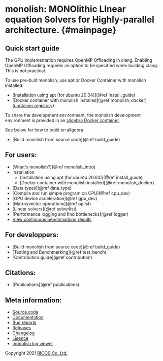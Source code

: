 # monolish: MONOlithic LInear equation Solvers for Highly-parallel architecture. {#mainpage}

## Quick start guide
The GPU implementation requires OpenMP Offloading in clang. Enabling OpenMP Offloading requires an option to be specified when building clang. This is not practical.

To use pre-built monolish, use apt or Docker Container with monolish installed.
- [Installation using apt (for ubuntu 20.04)](@ref install_guide)
- [Docker container with monolish installed](@ref monolish_docker) ([container registory](https://github.com/orgs/ricosjp/packages?repo_name=monolish))

To share the development environment, the monolish development environment is provided in an [allgebra Docker container](https://github.com/ricosjp/allgebra).

See below for how to build on allgebra.
- [Build monolish from source code](@ref build_guide)

## For users:
- [What's monolish?](@ref monolish_intro)
- Installation
  - [Installation using apt (for ubuntu 20.04)](@ref install_guide)
  - [Docker container with monolish installed](@ref monolish_docker)
- [Data types](@ref data_type)
- [Compile and run simple program on CPU](@ref cpu_dev)
- [GPU device acceleration](@ref gpu_dev)
- [Matrix/vector operations](@ref oplist)
- [Linear solvers](@ref solverlist)
- [Performance logging and find bottlenecks](@ref logger)
- [View continuous benchmarking results](https://ricosjp.github.io/monolish_benchmark_result/)

## For developpers:
- [Build monolish from source code](@ref build_guide)
- [Testing and Benchmarking](@ref test_bench)
- [Contribution guide](@ref contribution) 

## Citations:
- [Publications](@ref publications)

## Meta information:
- [Source code](https://github.com/ricosjp/monolish/)
- [Documentation](https://ricosjp.github.io/monolish/)
- [Bug reports](https://github.com/ricosjp/monolish/issues)
- [Releases](https://github.com/ricosjp/monolish/releases)
- [Changelog](https://github.com/ricosjp/monolish/blob/master/CHANGELOG.md)
- [Lisence](https://github.com/ricosjp/monolish/blob/master/LICENSE)
- [monolish log viewer](https://pypi.org/project/monolish-log-viewer/)

Copyright 2021 [RICOS Co. Ltd.](https://www.ricos.co.jp/)
